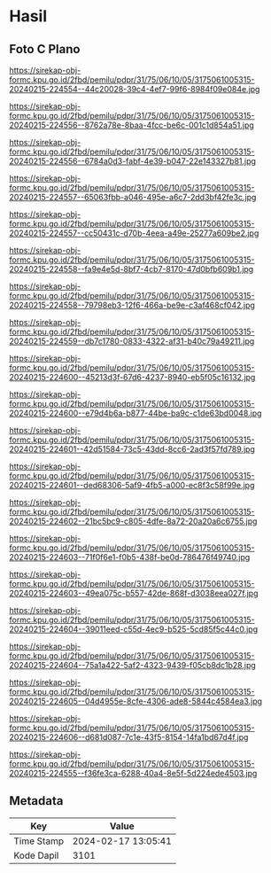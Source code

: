 # Hasil

## Foto C Plano

https://sirekap-obj-formc.kpu.go.id/2fbd/pemilu/pdpr/31/75/06/10/05/3175061005315-20240215-224554--44c20028-39c4-4ef7-99f6-8984f09e084e.jpg

https://sirekap-obj-formc.kpu.go.id/2fbd/pemilu/pdpr/31/75/06/10/05/3175061005315-20240215-224556--8762a78e-8baa-4fcc-be6c-001c1d854a51.jpg

https://sirekap-obj-formc.kpu.go.id/2fbd/pemilu/pdpr/31/75/06/10/05/3175061005315-20240215-224556--6784a0d3-fabf-4e39-b047-22e143327b81.jpg

https://sirekap-obj-formc.kpu.go.id/2fbd/pemilu/pdpr/31/75/06/10/05/3175061005315-20240215-224557--65063fbb-a046-495e-a6c7-2dd3bf42fe3c.jpg

https://sirekap-obj-formc.kpu.go.id/2fbd/pemilu/pdpr/31/75/06/10/05/3175061005315-20240215-224557--cc50431c-d70b-4eea-a49e-25277a609be2.jpg

https://sirekap-obj-formc.kpu.go.id/2fbd/pemilu/pdpr/31/75/06/10/05/3175061005315-20240215-224558--fa9e4e5d-8bf7-4cb7-8170-47d0bfb609b1.jpg

https://sirekap-obj-formc.kpu.go.id/2fbd/pemilu/pdpr/31/75/06/10/05/3175061005315-20240215-224558--79798eb3-12f6-466a-be9e-c3af468cf042.jpg

https://sirekap-obj-formc.kpu.go.id/2fbd/pemilu/pdpr/31/75/06/10/05/3175061005315-20240215-224559--db7c1780-0833-4322-af31-b40c79a49211.jpg

https://sirekap-obj-formc.kpu.go.id/2fbd/pemilu/pdpr/31/75/06/10/05/3175061005315-20240215-224600--45213d3f-67d6-4237-8940-eb5f05c16132.jpg

https://sirekap-obj-formc.kpu.go.id/2fbd/pemilu/pdpr/31/75/06/10/05/3175061005315-20240215-224600--e79d4b6a-b877-44be-ba9c-c1de63bd0048.jpg

https://sirekap-obj-formc.kpu.go.id/2fbd/pemilu/pdpr/31/75/06/10/05/3175061005315-20240215-224601--42d51584-73c5-43dd-8cc6-2ad3f57fd789.jpg

https://sirekap-obj-formc.kpu.go.id/2fbd/pemilu/pdpr/31/75/06/10/05/3175061005315-20240215-224601--ded68306-5af9-4fb5-a000-ec8f3c58f99e.jpg

https://sirekap-obj-formc.kpu.go.id/2fbd/pemilu/pdpr/31/75/06/10/05/3175061005315-20240215-224602--21bc5bc9-c805-4dfe-8a72-20a20a6c6755.jpg

https://sirekap-obj-formc.kpu.go.id/2fbd/pemilu/pdpr/31/75/06/10/05/3175061005315-20240215-224603--71f0f6e1-f0b5-438f-be0d-786476f49740.jpg

https://sirekap-obj-formc.kpu.go.id/2fbd/pemilu/pdpr/31/75/06/10/05/3175061005315-20240215-224603--49ea075c-b557-42de-868f-d3038eea027f.jpg

https://sirekap-obj-formc.kpu.go.id/2fbd/pemilu/pdpr/31/75/06/10/05/3175061005315-20240215-224604--39011eed-c55d-4ec9-b525-5cd85f5c44c0.jpg

https://sirekap-obj-formc.kpu.go.id/2fbd/pemilu/pdpr/31/75/06/10/05/3175061005315-20240215-224604--75a1a422-5af2-4323-9439-f05cb8dc1b28.jpg

https://sirekap-obj-formc.kpu.go.id/2fbd/pemilu/pdpr/31/75/06/10/05/3175061005315-20240215-224605--04d4955e-8cfe-4306-ade8-5844c4584ea3.jpg

https://sirekap-obj-formc.kpu.go.id/2fbd/pemilu/pdpr/31/75/06/10/05/3175061005315-20240215-224606--d681d087-7c1e-43f5-8154-14fa1bd67d4f.jpg

https://sirekap-obj-formc.kpu.go.id/2fbd/pemilu/pdpr/31/75/06/10/05/3175061005315-20240215-224555--f36fe3ca-6288-40a4-8e5f-5d224ede4503.jpg


## Metadata

| Key        | Value               |
| ---------- | ------------------- |
| Time Stamp | 2024-02-17 13:05:41 |
| Kode Dapil | 3101                |



